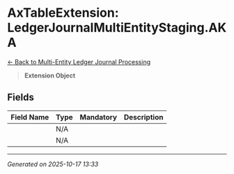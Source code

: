# AxTableExtension: LedgerJournalMultiEntityStaging.AKA

[← Back to Multi-Entity Ledger Journal Processing](../README.md)

> **Extension Object**

## Fields

| Field Name | Type | Mandatory | Description |
|------------|------|-----------|-------------|
|  | N/A |  |  |
|  | N/A |  |  |

---

*Generated on 2025-10-17 13:33*
